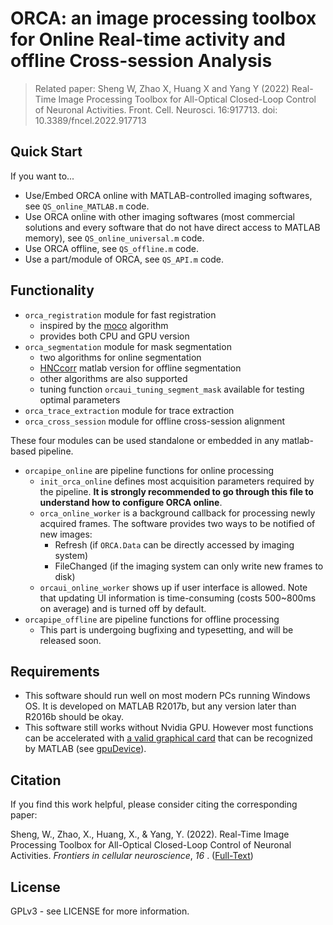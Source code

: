 # ORCA: an image processing toolbox for Online Real-time activity and offline Cross-session Analysis

> Related paper: Sheng W, Zhao X, Huang X and Yang Y (2022) Real-Time Image Processing Toolbox for All-Optical Closed-Loop Control of Neuronal Activities. Front. Cell. Neurosci. 16:917713. doi: 10.3389/fncel.2022.917713

## Quick Start

If you want to...

- Use/Embed ORCA online with MATLAB-controlled imaging softwares, see `QS_online_MATLAB.m` code.
- Use ORCA online with other imaging softwares (most commercial solutions and every software that do not have direct access to MATLAB memory), see `QS_online_universal.m` code.
- Use ORCA offline, see `QS_offline.m` code.
- Use a part/module of ORCA, see `QS_API.m` code.

## Functionality

- `orca_registration` module for fast registration
   - inspired by the [moco](https://github.com/NTCColumbia/moco) algorithm
   - provides both CPU and GPU version
- `orca_segmentation` module for mask segmentation
   - two algorithms for online segmentation
   - [HNCcorr](https://github.com/hochbaumGroup/HNCcorr) matlab version for offline segmentation
   - other algorithms are also supported
   - tuning function `orcaui_tuning_segment_mask` available for testing optimal parameters
- `orca_trace_extraction` module for trace extraction
- `orca_cross_session` module for offline cross-session alignment

These four modules can be used standalone or embedded in any matlab-based pipeline.

- `orcapipe_online` are pipeline functions for online processing
   - `init_orca_online` defines most acquisition parameters required by the pipeline. **It is strongly recommended to go through this file to understand how to configure ORCA online**.
   - `orca_online_worker` is a background callback for processing newly acquired frames. The software provides two ways to be notified of new images:
      - Refresh (if `ORCA.Data` can be directly accessed by imaging system)
      - FileChanged (if the imaging system can only write new frames to disk)
   - `orcaui_online_worker` shows up if user interface is allowed. Note that updating UI information is time-consuming (costs 500~800ms on average) and is turned off by default.
- `orcapipe_offline` are pipeline functions for offline processing
   - This part is undergoing bugfixing and typesetting, and will be released soon.

## Requirements

- This software should run well on most modern PCs running Windows OS. It is developed on MATLAB R2017b, but any version later than R2016b should be okay.
- This software still works without Nvidia GPU. However most functions can be accelerated with [a valid graphical card](https://www.mathworks.com/help/parallel-computing/gpu-support-by-release.html) that can be recognized by MATLAB (see [gpuDevice](https://www.mathworks.com/help/parallel-computing/parallel.gpu.gpudevice.html)).

## Citation

If you find this work helpful, please consider citing the corresponding paper:

Sheng, W., Zhao, X., Huang, X., & Yang, Y. (2022). Real-Time Image Processing Toolbox for All-Optical Closed-Loop Control of Neuronal Activities.  *Frontiers in cellular neuroscience*, *16* . ([Full-Text](https://www.frontiersin.org/articles/10.3389/fncel.2022.917713/full))

## License

GPLv3 - see LICENSE for more information.
